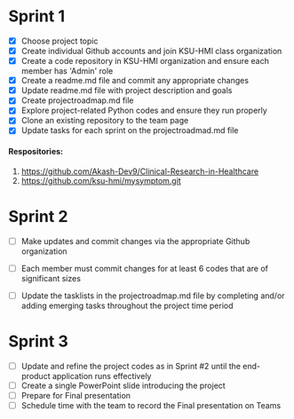 # Sprint 1

- [x] Choose project topic
- [x] Create individual Github accounts and join KSU-HMI class organization
- [x] Create a code repository in KSU-HMI organization and ensure each member has 'Admin' role
- [x] Create a readme.md file and commit any appropriate changes
- [x] Update readme.md file with project description and goals
- [x] Create projectroadmap.md file
- [x] Explore project-related Python codes and ensure they run properly
- [x] Clone an existing repository to the team page 
- [x] Update tasks for each sprint on the projectroadmad.md file
      
#### Respositories:
1. https://github.com/Akash-Dev9/Clinical-Research-in-Healthcare
2. https://github.com/ksu-hmi/mysymptom.git
# Sprint 2

- [ ] Make updates and commit changes via the appropriate Github organization
- [ ] Each member must commit changes for at least 6 codes that are of significant sizes
- [ ] Update the tasklists in the projectroadmap.md file by completing and/or adding emerging tasks throughout the project time period


# Sprint 3

- [ ] Update and refine the project codes as in Sprint #2 until the end-product application runs effectively
- [ ] Create a single PowerPoint slide introducing the project
- [ ] Prepare for Final presentation
- [ ] Schedule time with the team to record the Final presentation on Teams
